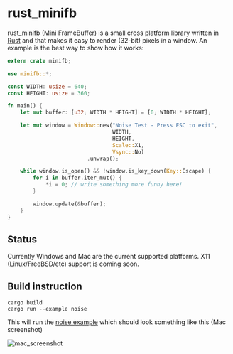 rust_minifb
======

rust_minifb (Mini FrameBuffer) is a small cross platform library written in [Rust](https://www.rust-lang.org) and that makes it easy to render (32-bit) pixels in a window. An example is the best way to show how it works:


```rust
extern crate minifb;

use minifb::*;

const WIDTH: usize = 640;
const HEIGHT: usize = 360;

fn main() {
    let mut buffer: [u32; WIDTH * HEIGHT] = [0; WIDTH * HEIGHT];

    let mut window = Window::new("Noise Test - Press ESC to exit",
                                 WIDTH,
                                 HEIGHT,
                                 Scale::X1,
                                 Vsync::No)
                         .unwrap();

    while window.is_open() && !window.is_key_down(Key::Escape) {
        for i in buffer.iter_mut() {
            *i = 0; // write something more funny here!
        }

        window.update(&buffer);
    }
}
```

Status
------
Currently Windows and Mac are the current supported platforms. X11 (Linux/FreeBSD/etc) support is coming soon.


Build instruction
------------------

```
cargo build
cargo run --example noise 
```

This will run the [noise example](https://github.com/emoon/rust_minifb/blob/windows-rs/examples/noise.rs) which should look something like this (Mac screenshot)

![mac_screenshot](https://dl.dropboxusercontent.com/u/5205843/rust_minifb/noise_screen.png)
